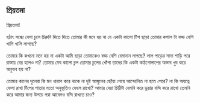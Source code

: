 ## প্রিয়তমা

প্রিয়তমা!

হঠাৎ সন্ধ্যে বেলা
চুলে চিরুনি দিতে দিতে
তোমার কী মনে হয় না যে
একটা কালো টিপ ছাড়া তোমার কপাল টা বড্ড বেশি খালি খালি লাগছে? 

তোমার কি কখনো মনে হয় না 
একটা আমি ছাড়া তোমাকেও বড্ড বেশি বেমানান লাগছে?
লাল পাড়ের সাদা শাড়ি পরে রাস্তায় বের হলেও না?
তোমার মেঘ কালো চুল 
তোমার চুলের খোঁপা
তাদের কি একটা কাঠগোলাপের অভাব খুব করে অনুভব হয় না?

তোমার কানের দুলেরা কি মন খারাপ করে থাকে না দুষ্ট আঙ্গুলের ছোঁয়া পেয়ে আন্দোলিত না হতে পেরে?
না কি অযত্নে ফেলা রাখা টিপের পাতার মতো
অনুভূতিও ফেলে রাখো?
আমার দেয়া চিঠিটা যেমনি করে ড্রয়ার বন্দি করে রাখো
তেমনি করে আমার জন্য উপচে পরা আবেগও বন্দি রাখতে চাও?